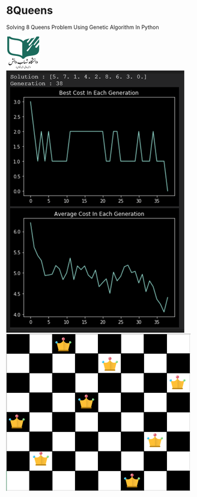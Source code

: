# 8Queens
Solving 8 Queens Problem Using Genetic Algorithm In Python

![alt text](https://github.com/mohsenrajabigolmehr/Python_Genetic_Algorithm_8Queens/blob/master/Picture.png)
<br>
![alt text](https://github.com/mohsenrajabigolmehr/Python_Genetic_Algorithm_8Queens/blob/master/Result.PNG)
<br>
![alt text](https://github.com/mohsenrajabigolmehr/Python_Genetic_Algorithm_8Queens/blob/master/ChessBoard.png)

